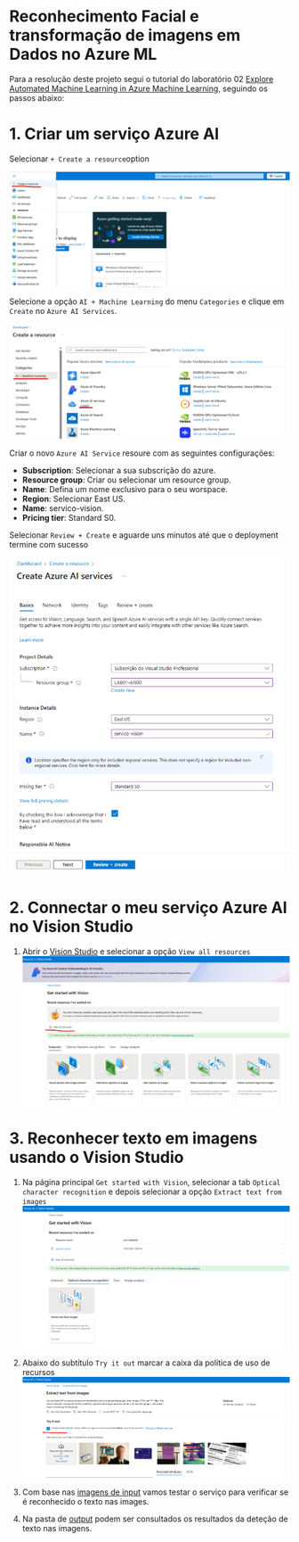 # Reconhecimento Facial e transformação de imagens em Dados no Azure ML

Para a resolução deste projeto segui o tutorial do laboratório 02 [Explore Automated Machine Learning in Azure Machine Learning](https://microsoftlearning.github.io/mslearn-ai-fundamentals/Instructions/Labs/01-machine-learning.html), seguindo os passos abaixo:

# 1. Criar um serviço Azure AI

Selecionar `+ Create a resource`option

![](https://github.com/CarlaAlves887/rec-facial-imagens-dados-azure-ml/blob/main/Imagem1.png)

Selecione a opção `AI + Machine Learning` do menu `Categories` e clique em `Create` no `Azure AI Services`.

![](https://github.com/CarlaAlves887/rec-facial-imagens-dados-azure-ml/blob/main/Imagem2.png)

Criar o novo `Azure AI Service` resoure com as seguintes configurações:
- **Subscription**: Selecionar a sua subscrição do azure.
- **Resource group**: Criar ou selecionar um resource group.
- **Name**: Defina um nome exclusivo para o seu worspace.
- **Region**: Selecionar East US.
- **Name**: servico-vision.
- **Pricing tier**: Standard S0.

Selecionar `Review + Create` e aguarde uns minutos até que o deployment termine com sucesso

![](https://github.com/CarlaAlves887/rec-facial-imagens-dados-azure-ml/blob/main/Imagem3.png)

# 2. Connectar o meu serviço Azure AI no Vision Studio

1. Abrir o [Vision Studio](https://portal.vision.cognitive.azure.com) e selecionar a opção `View all resources`
   ![](https://github.com/CarlaAlves887/rec-facial-imagens-dados-azure-ml/blob/main/Imagem4.png)

# 3. Reconhecer texto em imagens usando o Vision Studio

1. Na página principal `Get started with Vision`, selecionar a tab `Optical character recognition` e depois selecionar a opção `Extract text from images`
   ![](https://github.com/CarlaAlves887/rec-facial-imagens-dados-azure-ml/blob/main/Imagem5.png)

2. Abaixo do subtítulo `Try it out` marcar a caixa da política de uso de recursos
   ![](https://github.com/CarlaAlves887/rec-facial-imagens-dados-azure-ml/blob/main/Imagem6.png)

3. Com base nas [imagens de input](https://github.com/CarlaAlves887/rec-facial-imagens-dados-azure-ml/tree/main/inputs) vamos testar o serviço para verificar se é reconhecido o texto nas images.
   
4. Na pasta de [output](https://github.com/CarlaAlves887/rec-facial-imagens-dados-azure-ml/tree/main/output) podem ser consultados os resultados da deteção de texto nas imagens.




   

